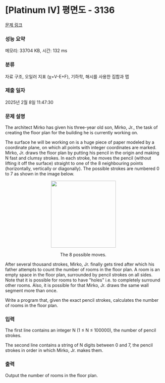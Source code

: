# [Platinum IV] 평면도 - 3136 

[문제 링크](https://www.acmicpc.net/problem/3136) 

### 성능 요약

메모리: 33704 KB, 시간: 132 ms

### 분류

자료 구조, 오일러 지표 (χ=V-E+F), 기하학, 해시를 사용한 집합과 맵

### 제출 일자

2025년 2월 8일 11:47:30

### 문제 설명

<p>The architect Mirko has given his three-year old son, Mirko, Jr., the task of creating the floor plan for the building he is currently working on. </p>

<p>The surface he will be working on is a huge piece of paper modeled by a coordinate plane, on which all points with integer coordinates are marked. Mirko, Jr. draws the floor plan by putting his pencil in the origin and making N fast and clumsy strokes. In each stroke, he moves the pencil (without lifting it off the surface) straight to one of the 8 neighbouring points (horizontally, vertically or diagonally). The possible strokes are numbered 0 to 7 as shown in the image below. </p>

<p style="text-align: center;"><img alt="" src="https://upload.acmicpc.net/0890f805-9491-4781-964f-8e013864bae7/-/preview/" style="width: 209px; height: 216px;"></p>

<p style="text-align: center;">The 8 possible moves.</p>

<p>After several thousand strokes, Mirko, Jr. finally gets tired after which his father attempts to count the number of rooms in the floor plan. A room is an empty space in the floor plan, surrounded by pencil strokes on all sides. Note that it is possible for rooms to have "holes" i.e. to completely surround other rooms. Also, it is possible for that Mirko, Jr. draws the same wall segment more than once. </p>

<p>Write a program that, given the exact pencil strokes, calculates the number of rooms in the floor plan. </p>

### 입력 

 <p>The first line contains an integer N (1 ≤ N ≤ 100000), the number of pencil strokes. </p>

<p>The second line contains a string of N digits between 0 and 7, the pencil strokes in order in which Mirko, Jr. makes them. </p>

### 출력 

 <p>Output the number of rooms in the floor plan.</p>


